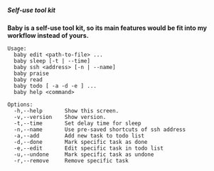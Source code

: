##### Self-use tool kit

**Baby is a self-use tool kit, so its main features would be fit into my workflow instead of yours.**

```
Usage:
  baby edit <path-to-file> ...
  baby sleep [-t | --time]
  baby ssh <address> [-n | --name]
  baby praise
  baby read
  baby todo [ -a -d -e ] ...
  baby help <command>

Options:
  -h,--help       Show this screen.
  -v,--version    Show version.
  -t,--time       Set delay time for sleep
  -n,--name       Use pre-saved shortcuts of ssh address
  -a,--add        Add new task to todo list
  -d,--done       Mark specific task as done
  -e,--edit       Edit specific task in todo list
  -u,--undone     Mark specific task as undone
  -r,--remove     Remove specific task
```
